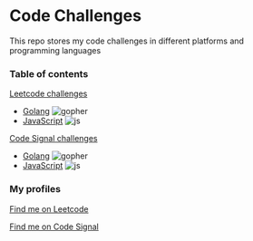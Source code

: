 # Code Challenges

This repo stores my code challenges in different platforms and programming languages

### Table of contents

[Leetcode challenges](/leetcode)
- [Golang](/leetcode/go) <img src="https://api.iconify.design/devicon:go.svg" alt="gopher">
- [JavaScript](/leetcode/js) <img src="https://api.iconify.design/devicon:javascript.svg" alt="js">

[Code Signal challenges](/codesignal)
- [Golang](/codesignal/go) <img src="https://api.iconify.design/devicon:go.svg" alt="gopher">
- [JavaScript](/codesignal/js) <img src="https://api.iconify.design/devicon:javascript.svg" alt="js">


### My profiles
[Find me on Leetcode](https://leetcode.com/william-cesar/)

[Find me on Code Signal](https://app.codesignal.com/profile/william_ct)
